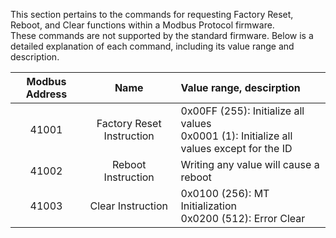 This section pertains to the commands for requesting Factory Reset, Reboot, and Clear functions within a Modbus Protocol firmware.  
These commands are not supported by the standard firmware. Below is a detailed explanation of each command, including its value range and description.


| Modbus Address |           Name            | Value range, descirption                                                                   |
| :------------: | :-----------------------: | :----------------------------------------------------------------------------------------- |
|     41001      | Factory Reset Instruction | 0x00FF (255): Initialize all values<br>0x0001 (1): Initialize all values except for the ID |
|     41002      |    Reboot Instruction     | Writing any value will cause a reboot                                                      |
|     41003      |     Clear Instruction     | 0x0100 (256): MT Initialization<br>0x0200 (512): Error Clear                               |
